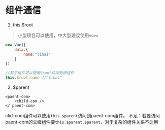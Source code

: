 # 组件通信  

1. this.$root  
> 小型项目可以使用，中大型建议使用`vuex`
```javascript
new Vue({
	data:{
		name:"lihai"
	}
})

//其子组件可以使用$root访问到根组件 
this.$root.name //"lihai"  
```  
2. $parent  
```htmlbars
<paent-com>
	<child-com />
</ paent-com>
```
clid-com组件可以使用`this.$parent`访问到paent-com组件。
不足：若要访问paent-com的父级组件要`this.$parent.$parent`，对于复杂的组件关系不适用


